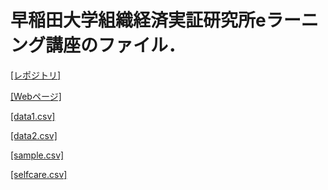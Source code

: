 # 早稲田大学組織経済実証研究所eラーニング講座のファイル．

[[レポジトリ]](https://github.com/ritsu1997/elearning/blob/main/readme.md)

[[Webページ]](https://ritsu1997.github.io/elearning/)

[[data1.csv]](data1.csv)

[[data2.csv]](data2.csv)

[[sample.csv]](sample.csv)

[[selfcare.csv]](selfcare.csv)
